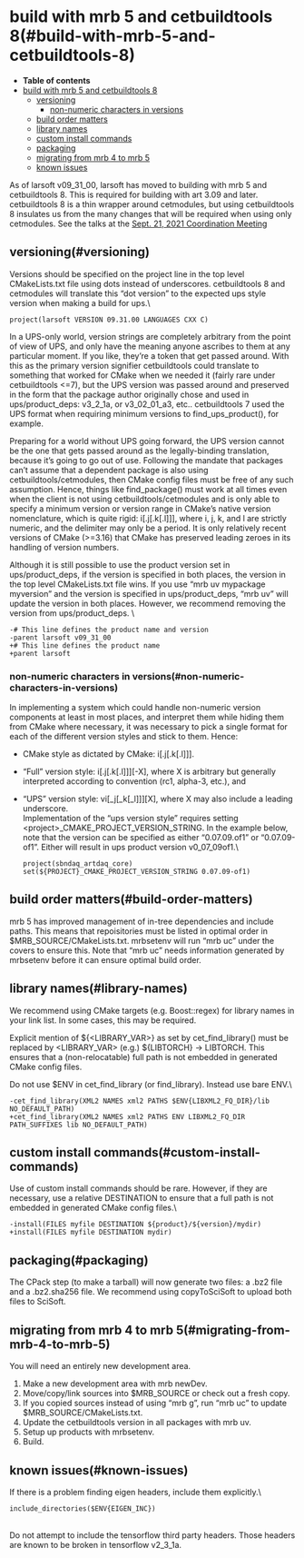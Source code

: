 build with mrb 5 and cetbuildtools 8(#build-with-mrb-5-and-cetbuildtools-8)
==============================================================================

-   **Table of contents**
-   [build with mrb 5 and cetbuildtools 8](#build-with-mrb-5-and-cetbuildtools-8)
    -   [versioning](#versioning)
        -   [non-numeric characters in versions](#non-numeric-characters-in-versions)
    -   [build order matters](#build-order-matters)
    -   [library names](#library-names)
    -   [custom install commands](#custom-install-commands)
    -   [packaging](#packaging)
    -   [migrating from mrb 4 to mrb 5](#migrating-from-mrb-4-to-mrb-5)
    -   [known issues](#known-issues)

As of larsoft v09\_31\_00, larsoft has moved to building with mrb 5 and cetbuildtools 8. This is required for building with art 3.09 and later. \
cetbuildtools 8 is a thin wrapper around cetmodules, but using cetbuildtools 8 insulates us from the many changes that will be required when using only cetmodules. See the talks at the [Sept. 21, 2021 Coordination Meeting](https://indico.fnal.gov/event/51092/)

versioning(#versioning)
--------------------------

Versions should be specified on the project line in the top level CMakeLists.txt file using dots instead of underscores. cetbuildtools 8 and cetmodules will translate this “dot version” to the expected ups style version when making a build for ups.\

    project(larsoft VERSION 09.31.00 LANGUAGES CXX C)

In a UPS-only world, version strings are completely arbitrary from the point of view of UPS, and only have the meaning anyone ascribes to them at any particular moment. If you like, they’re a token that get passed around. With this as the primary version signifier cetbuildtools could translate to something that worked for CMake when we needed it (fairly rare under cetbuildtools \<=7), but the UPS version was passed around and preserved in the form that the package author originally chose and used in ups/product\_deps: v3\_2\_1a, or v3\_02\_01\_a3, etc.. cetbuildtools 7 used the UPS format when requiring minimum versions to find\_ups\_product(), for example.

Preparing for a world without UPS going forward, the UPS version cannot be the one that gets passed around as the legally-binding translation, because it’s going to go out of use. Following the mandate that packages can’t assume that a dependent package is also using cetbuildtools/cetmodules, then CMake config files must be free of any such assumption. Hence, things like find\_package() must work at all times even when the client is not using cetbuildtools/cetmodules and is only able to specify a minimum version or version range in CMake’s native version nomenclature, which is quite rigid: i[.j[.k[.l]]], where i, j, k, and l are strictly numeric, and the delimiter may only be a period. It is only relatively recent versions of CMake (\>=3.16) that CMake has preserved leading zeroes in its handling of version numbers.

Although it is still possible to use the product version set in ups/product\_deps, if the version is specified in both places, the version in the top level CMakeLists.txt file wins. If you use “mrb uv mypackage myversion” and the version is specified in ups/product\_deps, “mrb uv” will update the version in both places. However, we recommend removing the version from ups/product\_deps. \

    -# This line defines the product name and version
    -parent larsoft v09_31_00
    +# This line defines the product name
    +parent larsoft 

### non-numeric characters in versions(#non-numeric-characters-in-versions)

In implementing a system which could handle non-numeric version components at least in most places, and interpret them while hiding them from CMake where necessary, it was necessary to pick a single format for each of the different version styles and stick to them. Hence:

-   CMake style as dictated by CMake: i[.j[.k[.l]]].
-   “Full” version style: i[.j[.k[.l]]][-X], where X is arbitrary but generally interpreted according to convention (rc1, alpha-3, etc.), and
-   “UPS” version style: vi[\_j[\_k[\_l]]][X], where X may also include a leading underscore. \
    Implementation of the “ups version style” requires setting \<project\>\_CMAKE\_PROJECT\_VERSION\_STRING. In the example below, note that the version can be specified as either “0.07.09.of1” or “0.07.09-of1”. Either will result in ups product version v0\_07\_09of1.\

        project(sbndaq_artdaq_core)
        set(${PROJECT}_CMAKE_PROJECT_VERSION_STRING 0.07.09-of1)

build order matters(#build-order-matters)
--------------------------------------------

mrb 5 has improved management of in-tree dependencies and include paths. This means that repoisitories must be listed in optimal order in \$MRB\_SOURCE/CMakeLists.txt. mrbsetenv will run “mrb uc” under the covers to ensure this. Note that “mrb uc” needs information generated by mrbsetenv before it can ensure optimal build order.

library names(#library-names)
--------------------------------

We recommend using CMake targets (e.g. Boost::regex) for library names in your link list. In some cases, this may be required.

Explicit mention of \${\<LIBRARY\_VAR\>} as set by cet\_find\_library() must be replaced by \<LIBRARY\_VAR\> (e.g.) \${LIBTORCH} -\> LIBTORCH. This ensures that a (non-relocatable) full path is not embedded in generated CMake config files.

Do not use \$ENV in cet\_find\_library (or find\_library). Instead use bare ENV.\

    -cet_find_library(XML2 NAMES xml2 PATHS $ENV{LIBXML2_FQ_DIR}/lib NO_DEFAULT_PATH)
    +cet_find_library(XML2 NAMES xml2 PATHS ENV LIBXML2_FQ_DIR PATH_SUFFIXES lib NO_DEFAULT_PATH)

custom install commands(#custom-install-commands)
----------------------------------------------------

Use of custom install commands should be rare. However, if they are necessary, use a relative DESTINATION to ensure that a full path is not embedded in generated CMake config files.\

    -install(FILES myfile DESTINATION ${product}/${version}/mydir)
    +install(FILES myfile DESTINATION mydir)

packaging(#packaging)
------------------------

The CPack step (to make a tarball) will now generate two files: a .bz2 file and a .bz2.sha256 file. We recommend using copyToSciSoft to upload both files to SciSoft.

migrating from mrb 4 to mrb 5(#migrating-from-mrb-4-to-mrb-5)
----------------------------------------------------------------

You will need an entirely new development area.

1.  Make a new development area with mrb newDev.
2.  Move/copy/link sources into \$MRB\_SOURCE or check out a fresh copy.
3.  If you copied sources instead of using “mrb g”, run “mrb uc” to update \$MRB\_SOURCE/CMakeLists.txt.
4.  Update the cetbuildtools version in all packages with mrb uv.
5.  Setup up products with mrbsetenv.
6.  Build.

known issues(#known-issues)
------------------------------

If there is a problem finding eigen headers, include them explicitly.\

    include_directories($ENV{EIGEN_INC})

\
Do not attempt to include the tensorflow third party headers. Those headers are known to be broken in tensorflow v2\_3\_1a.
